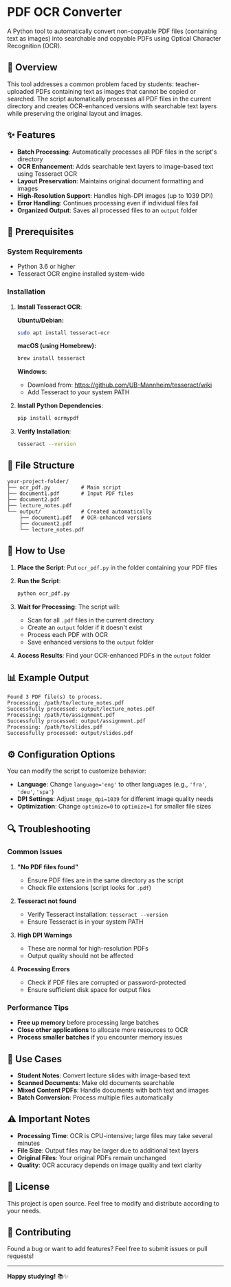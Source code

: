 # PDF OCR Converter

A Python tool to automatically convert non-copyable PDF files (containing text as images) into searchable and copyable PDFs using Optical Character Recognition (OCR).

## 📖 Overview

This tool addresses a common problem faced by students: teacher-uploaded PDFs containing text as images that cannot be copied or searched. The script automatically processes all PDF files in the current directory and creates OCR-enhanced versions with searchable text layers while preserving the original layout and images.

## ✨ Features

- **Batch Processing**: Automatically processes all PDF files in the script's directory
- **OCR Enhancement**: Adds searchable text layers to image-based text using Tesseract OCR
- **Layout Preservation**: Maintains original document formatting and images
- **High-Resolution Support**: Handles high-DPI images (up to 1039 DPI)
- **Error Handling**: Continues processing even if individual files fail
- **Organized Output**: Saves all processed files to an `output` folder

## 🔧 Prerequisites

### System Requirements
- Python 3.6 or higher
- Tesseract OCR engine installed system-wide

### Installation

1. **Install Tesseract OCR**:
   
   **Ubuntu/Debian:**
   ```bash
   sudo apt install tesseract-ocr
   ```
   
   **macOS (using Homebrew):**
   ```bash
   brew install tesseract
   ```
   
   **Windows:**
   - Download from: https://github.com/UB-Mannheim/tesseract/wiki
   - Add Tesseract to your system PATH

2. **Install Python Dependencies**:
   ```bash
   pip install ocrmypdf
   ```

3. **Verify Installation**:
   ```bash
   tesseract --version
   ```

## 📁 File Structure

```
your-project-folder/
├── ocr_pdf.py          # Main script
├── document1.pdf       # Input PDF files
├── document2.pdf
├── lecture_notes.pdf
└── output/             # Created automatically
    ├── document1.pdf   # OCR-enhanced versions
    ├── document2.pdf
    └── lecture_notes.pdf
```

## 🚀 How to Use

1. **Place the Script**: Put `ocr_pdf.py` in the folder containing your PDF files

2. **Run the Script**:
   ```bash
   python ocr_pdf.py
   ```

3. **Wait for Processing**: The script will:
   - Scan for all `.pdf` files in the current directory
   - Create an `output` folder if it doesn't exist
   - Process each PDF with OCR
   - Save enhanced versions to the `output` folder

4. **Access Results**: Find your OCR-enhanced PDFs in the `output` folder

## 📊 Example Output

```
Found 3 PDF file(s) to process.
Processing: /path/to/lecture_notes.pdf
Successfully processed: output/lecture_notes.pdf
Processing: /path/to/assignment.pdf
Successfully processed: output/assignment.pdf
Processing: /path/to/slides.pdf
Successfully processed: output/slides.pdf
```

## ⚙️ Configuration Options

You can modify the script to customize behavior:

- **Language**: Change `language='eng'` to other languages (e.g., `'fra'`, `'deu'`, `'spa'`)
- **DPI Settings**: Adjust `image_dpi=1039` for different image quality needs
- **Optimization**: Change `optimize=0` to `optimize=1` for smaller file sizes

## 🔍 Troubleshooting

### Common Issues

1. **"No PDF files found"**
   - Ensure PDF files are in the same directory as the script
   - Check file extensions (script looks for `.pdf`)

2. **Tesseract not found**
   - Verify Tesseract installation: `tesseract --version`
   - Ensure Tesseract is in your system PATH

3. **High DPI Warnings**
   - These are normal for high-resolution PDFs
   - Output quality should not be affected

4. **Processing Errors**
   - Check if PDF files are corrupted or password-protected
   - Ensure sufficient disk space for output files

### Performance Tips

- **Free up memory** before processing large batches
- **Close other applications** to allocate more resources to OCR
- **Process smaller batches** if you encounter memory issues

## 🎯 Use Cases

- **Student Notes**: Convert lecture slides with image-based text
- **Scanned Documents**: Make old documents searchable
- **Mixed Content PDFs**: Handle documents with both text and images
- **Batch Conversion**: Process multiple files automatically

## ⚠️ Important Notes

- **Processing Time**: OCR is CPU-intensive; large files may take several minutes
- **File Size**: Output files may be larger due to additional text layers
- **Original Files**: Your original PDFs remain unchanged
- **Quality**: OCR accuracy depends on image quality and text clarity

## 📝 License

This project is open source. Feel free to modify and distribute according to your needs.

## 🤝 Contributing

Found a bug or want to add features? Feel free to submit issues or pull requests!

---

**Happy studying!** 📚✨
